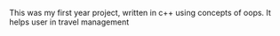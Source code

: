 This was my first year project, written in c++ using concepts of oops. It helps user in travel management
